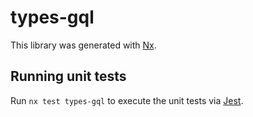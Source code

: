 # types-gql

This library was generated with [Nx](https://nx.dev).

## Running unit tests

Run `nx test types-gql` to execute the unit tests via [Jest](https://jestjs.io).
